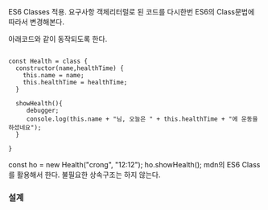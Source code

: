 ES6 Classes 적용.
요구사항
객체리터럴로 된 코드를 다시한번 ES6의 Class문법에 따라서 변경해본다.

아래코드와 같이 동작되도록 한다.

```

const Health = class {
  constructor(name,healthTime) {
    this.name = name;
    this.healthTime = healthTime;
  }

  showHealth(){
     debugger;
     console.log(this.name + "님, 오늘은 " + this.healthTime + "에 운동을 하셨네요");
  }

}
```

const ho = new Health("crong", "12:12");
ho.showHealth();
mdn의 ES6 Class를 활용해서 한다. 불필요한 상속구조는 하지 않는다.


### 설계

